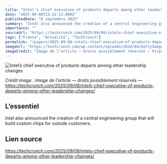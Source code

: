 ```yaml
---
title: "Intel’s chief executive of products departs among other leadership changes"
date: "2025-09-08T23:22:13.000Z"
publishedDate: "8 septembre 2025"
summary: "Intel also announced the creation of a central engineering group that will build custom chips for outside customers."
importance: ""
sourceUrl: "https://techcrunch.com/2025/09/08/intels-chief-executive-of-products-departs-among-other-leadership-changes/"
tags: ["France", "Actualité", "TechCrunch"]
permalink: "/papers/2025-09-08-intels-chief-executive-of-products-departs-among-other-leadership-changes"
imageUrl: "https://techcrunch.com/wp-content/uploads/2024/04/GettyImages-1831946092-e1732615535581.jpg?resize=1200,800"
imageCredit: "Image de l’article — droits possiblement réservés — https://techcrunch.com/2025/09/08/intels-chief-executive-of-products-departs-among-other-leadership-changes/"
---
```


![Intel’s chief executive of products departs among other leadership changes](https://techcrunch.com/wp-content/uploads/2024/04/GettyImages-1831946092-e1732615535581.jpg?resize=1200,800)

*Crédit image : Image de l’article — droits possiblement réservés — https://techcrunch.com/2025/09/08/intels-chief-executive-of-products-departs-among-other-leadership-changes/*

## L’essentiel

Intel also announced the creation of a central engineering group that will build custom chips for outside customers.

## Lien source

https://techcrunch.com/2025/09/08/intels-chief-executive-of-products-departs-among-other-leadership-changes/
